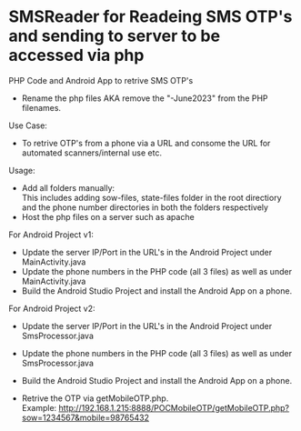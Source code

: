 # SMSReader for Readeing SMS OTP's and sending to server to be accessed via php
PHP Code and Android App to retrive SMS OTP's

- Rename the php files AKA remove the "-June2023" from the PHP filenames.

Use Case:
- To retrive OTP's from a phone via a URL and consome the URL for automated scanners/internal use etc.

Usage:
- Add all folders manually:<br>
  This includes adding sow-files, state-files folder in the root directiory and the phone number directories in both the folders respectively 
- Host the php files on a server such as apache
  
For Android Project v1:
- Update the server IP/Port in the URL's in the Android Project under MainActivity.java
- Update the phone numbers in the PHP code (all 3 files) as well as under MainActivity.java
- Build the Android Studio Project and install the Android App on a phone.

For Android Project v2:
- Update the server IP/Port in the URL's in the Android Project under SmsProcessor.java
- Update the phone numbers in the PHP code (all 3 files) as well as under SmsProcessor.java
- Build the Android Studio Project and install the Android App on a phone.
  
- Retrive the OTP via getMobileOTP.php.<br>
  Example: http://192.168.1.215:8888/POCMobileOTP/getMobileOTP.php?sow=1234567&mobile=98765432

